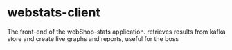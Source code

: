 # webstats-client
The front-end of the webShop-stats application. retrieves results from kafka store and create live graphs and reports, useful for the boss
